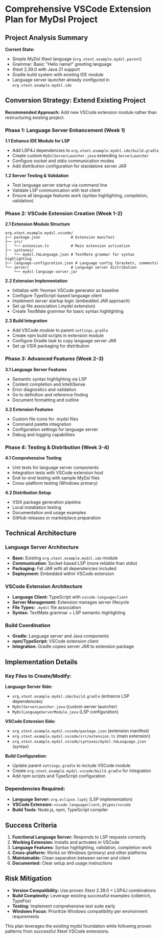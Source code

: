 # Comprehensive VSCode Extension Plan for MyDsl Project

## Project Analysis Summary

**Current State:**
- Simple MyDsl Xtext language (`org.xtext.example.mydsl.parent`)
- Grammar: Basic "Hello name!" greeting language  
- Xtext 2.39.0 with Java 21 support
- Gradle build system with existing IDE module
- Language server launcher already configured in `org.xtext.example.mydsl.ide`

## Conversion Strategy: Extend Existing Project

**Recommended Approach:** Add new VSCode extension module rather than restructuring existing project.

### Phase 1: Language Server Enhancement (Week 1)

**1.1 Enhance IDE Module for LSP**
- Add LSP4J dependencies to `org.xtext.example.mydsl.ide/build.gradle`
- Create custom `MyDslServerLauncher.java` extending `ServerLauncher`
- Configure socket and stdio communication modes
- Add distribution configuration for standalone server JAR

**1.2 Server Testing & Validation**
- Test language server startup via command line
- Validate LSP communication with test client
- Ensure all language features work (syntax highlighting, completion, validation)

### Phase 2: VSCode Extension Creation (Week 1-2)

**2.1 Extension Module Structure**
```
org.xtext.example.mydsl.vscode/
├── package.json              # Extension manifest
├── src/
│   └── extension.ts          # Main extension activation
├── syntaxes/
│   └── mydsl.tmLanguage.json # TextMate grammar for syntax highlighting
├── language-configuration.json # Language config (brackets, comments)
└── server/                   # Language server distribution
    └── mydsl-language-server.jar
```

**2.2 Extension Implementation**
- Initialize with Yeoman VSCode generator as baseline
- Configure TypeScript-based language client
- Implement server startup logic (embedded JAR approach)
- Set up file association (.mydsl extension)
- Create TextMate grammar for basic syntax highlighting

**2.3 Build Integration**
- Add VSCode module to parent `settings.gradle`
- Create npm build scripts in extension module
- Configure Gradle task to copy language server JAR
- Set up VSIX packaging for distribution

### Phase 3: Advanced Features (Week 2-3)

**3.1 Language Server Features**
- Semantic syntax highlighting via LSP
- Content completion and IntelliSense
- Error diagnostics and validation
- Go to definition and reference finding
- Document formatting and outline

**3.2 Extension Features**
- Custom file icons for .mydsl files
- Command palette integration
- Configuration settings for language server
- Debug and logging capabilities

### Phase 4: Testing & Distribution (Week 3-4)

**4.1 Comprehensive Testing**
- Unit tests for language server components
- Integration tests with VSCode extension host
- End-to-end testing with sample MyDsl files
- Cross-platform testing (Windows primary)

**4.2 Distribution Setup**
- VSIX package generation pipeline
- Local installation testing
- Documentation and usage examples
- GitHub releases or marketplace preparation

## Technical Architecture

### Language Server Architecture
- **Base:** Existing `org.xtext.example.mydsl.ide` module  
- **Communication:** Socket-based LSP (more reliable than stdio)
- **Packaging:** Fat JAR with all dependencies included
- **Deployment:** Embedded within VSCode extension

### VSCode Extension Architecture  
- **Language Client:** TypeScript with `vscode-languageclient`
- **Server Management:** Extension manages server lifecycle
- **File Types:** `.mydsl` file association
- **Syntax:** TextMate grammar + LSP semantic highlighting

### Build Coordination
- **Gradle:** Language server and Java components
- **npm/TypeScript:** VSCode extension client
- **Integration:** Gradle copies server JAR to extension package

## Implementation Details

### Key Files to Create/Modify:

**Language Server Side:**
- `org.xtext.example.mydsl.ide/build.gradle` (enhance LSP dependencies)
- `MyDslServerLauncher.java` (custom server launcher)
- `MyDslLanguageServerModule.java` (LSP configuration)

**VSCode Extension Side:**
- `org.xtext.example.mydsl.vscode/package.json` (extension manifest)
- `org.xtext.example.mydsl.vscode/src/extension.ts` (main extension)
- `org.xtext.example.mydsl.vscode/syntaxes/mydsl.tmLanguage.json` (syntax)

**Build Configuration:**
- Update parent `settings.gradle` to include VSCode module
- Create `org.xtext.example.mydsl.vscode/build.gradle` for integration
- Add npm scripts and TypeScript configuration

### Dependencies Required:
- **Language Server:** `org.eclipse.lsp4j` (LSP implementation)
- **VSCode Extension:** `vscode-languageclient`, `@types/vscode`
- **Build Tools:** Node.js, npm, TypeScript compiler

## Success Criteria

1. **Functional Language Server:** Responds to LSP requests correctly
2. **Working Extension:** Installs and activates in VSCode  
3. **Language Features:** Syntax highlighting, validation, completion work
4. **Cross-platform:** Works on Windows (primary) and other platforms
5. **Maintainable:** Clean separation between server and client
6. **Documented:** Clear setup and usage instructions

## Risk Mitigation

- **Version Compatibility:** Use proven Xtext 2.39.0 + LSP4J combinations
- **Build Complexity:** Leverage existing successful examples (cdietrich, TypeFox)
- **Testing:** Implement comprehensive test suite early
- **Windows Focus:** Prioritize Windows compatibility per environment requirements

This plan leverages the existing mydsl foundation while following proven patterns from successful Xtext VSCode extensions.